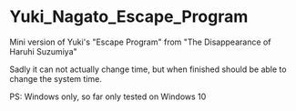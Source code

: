 # Yuki_Nagato_Escape_Program
Mini version of Yuki's "Escape Program" from "The Disappearance of Haruhi Suzumiya"

Sadly it can not actually change time, but when finished should be able to change the system time.

PS: Windows only, so far only tested on Windows 10
